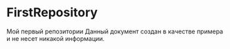 # FirstRepository
Мой первый репозитории
Данный документ создан в качестве примера и не несет никакой информации. 
